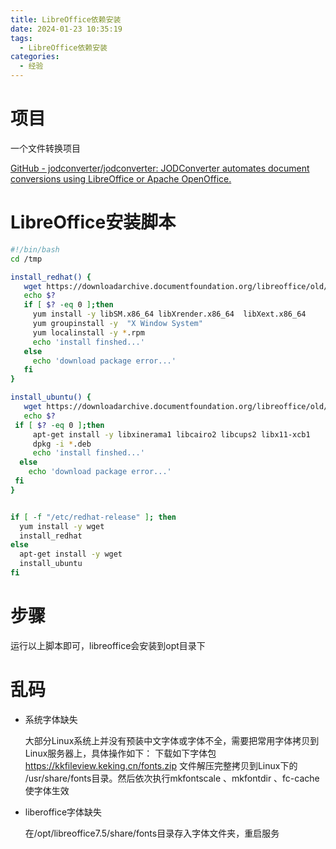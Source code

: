 ```yaml
---
title: LibreOffice依赖安装
date: 2024-01-23 10:35:19
tags:
  - LibreOffice依赖安装
categories:
  - 经验
---
```


# 项目

一个文件转换项目

[GitHub - jodconverter/jodconverter: JODConverter automates document conversions using LibreOffice or Apache OpenOffice.](https://github.com/jodconverter/jodconverter)

# LibreOffice安装脚本

```sh
#!/bin/bash
cd /tmp

install_redhat() {
   wget https://downloadarchive.documentfoundation.org/libreoffice/old/7.5.3.2/rpm/x86_64/LibreOffice_7.5.3.2_Linux_x86-64_rpm.tar.gz -cO LibreOffice_7_rpm.tar.gz && tar -zxf /tmp/LibreOffice_7_rpm.tar.gz && cd /tmp/LibreOffice_7.5.3.2_Linux_x86-64_rpm/RPMS
   echo $?
   if [ $? -eq 0 ];then
     yum install -y libSM.x86_64 libXrender.x86_64  libXext.x86_64
     yum groupinstall -y  "X Window System"
     yum localinstall -y *.rpm
     echo 'install finshed...'
   else
     echo 'download package error...'
   fi
}

install_ubuntu() {
   wget https://downloadarchive.documentfoundation.org/libreoffice/old/7.5.3.2/deb/x86_64/LibreOffice_7.5.3.2_Linux_x86-64_deb.tar.gz  -cO LibreOffice_7_deb.tar.gz && tar -zxf /tmp/LibreOffice_7_deb.tar.gz && cd /tmp/LibreOffice_7.5.3.2_Linux_x86-64_deb/DEBS
   echo $?
 if [ $? -eq 0 ];then
     apt-get install -y libxinerama1 libcairo2 libcups2 libx11-xcb1
     dpkg -i *.deb
     echo 'install finshed...'
  else
    echo 'download package error...'
 fi
}


if [ -f "/etc/redhat-release" ]; then
  yum install -y wget
  install_redhat
else
  apt-get install -y wget
  install_ubuntu
fi

```

# 步骤

运行以上脚本即可，libreoffice会安装到opt目录下

# 乱码

- 系统字体缺失

    大部分Linux系统上并没有预装中文字体或字体不全，需要把常用字体拷贝到Linux服务器上，具体操作如下： 下载如下字体包 https://kkfileview.keking.cn/fonts.zip 文件解压完整拷贝到Linux下的 /usr/share/fonts目录。然后依次执行mkfontscale 、mkfontdir 、fc-cache使字体生效

- liberoffice字体缺失

    在/opt/libreoffice7.5/share/fonts目录存入字体文件夹，重启服务